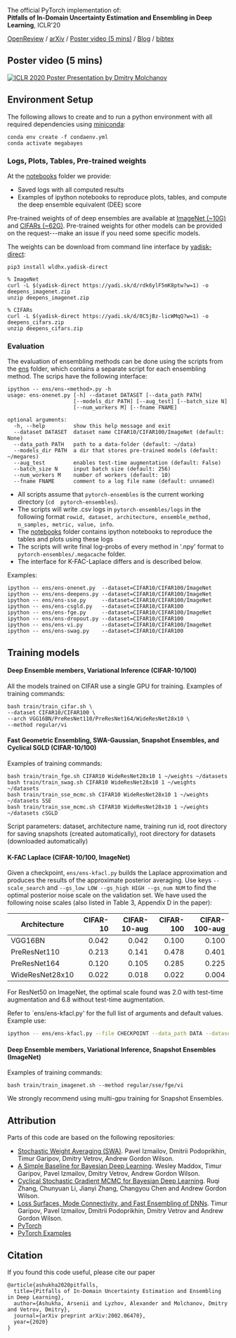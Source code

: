 The official PyTorch implementation of:  
**Pitfalls of In-Domain Uncertainty Estimation and Ensembling in Deep Learning**, ICLR'20 

[OpenReview](https://openreview.net/forum?id=BJxI5gHKDr) / 
[arXiv](https://arxiv.org/abs/2002.06470) / 
[Poster video (5 mins)](https://iclr.cc/virtual_2020/poster_BJxI5gHKDr.html) / 
[Blog](https://senya-ashukha.github.io/pitfalls-uncertainty&ensembling) / 
[bibtex](https://senya-ashukha.github.io/projects/pitfalls_unc_ens_iclr20/paper.txt)

## Poster video (5 mins)

[![ICLR 2020 Poster Presentation by Dmitry Molchanov](https://senya-ashukha.github.io/projects/pitfalls_unc_ens_iclr20/poster_prew.png)](https://iclr.cc/virtual_2020/poster_BJxI5gHKDr.html)

## Environment Setup

The following allows to create and to run a python environment with all required dependencies using [miniconda](https://docs.conda.io/en/latest/miniconda.html): 

```(bash)
conda env create -f condaenv.yml
conda activate megabayes
```

### Logs, Plots, Tables, Pre-trained weights

At the [notebooks](./notebooks) folder we provide:
- Saved logs with all computed results 
- Examples of ipython notebooks to reproduce plots, tables, and compute the deep ensemble equivalent (DEE) score

Pre-trained weights of of deep ensembles are available at [ImageNet (~10G)](https://yadi.sk/d/rdk6ylF5mK8ptw?w=1) and [CIFARs (~62G)](https://yadi.sk/d/8C5jBz-licWMqQ?w=1).
Pre-trained weights for other models can be provided on the request---make an issue if you need some specific models.

The weights can be download from command line interface by [yadisk-direct](https://github.com/wldhx/yadisk-direct):
```
pip3 install wldhx.yadisk-direct

% ImageNet
curl -L $(yadisk-direct https://yadi.sk/d/rdk6ylF5mK8ptw?w=1) -o deepens_imagenet.zip
unzip deepens_imagenet.zip 

% CIFARs
curl -L $(yadisk-direct https://yadi.sk/d/8C5jBz-licWMqQ?w=1) -o deepens_cifars.zip
unzip deepens_cifars.zip 
```

### Evaluation

The evaluation of ensembling methods can be done using the scripts from the [ens](./ens) folder, which contains a separate script for each ensembling method.
The scrips have the following interface:

```
ipython -- ens/ens-<method>.py -h
usage: ens-onenet.py [-h] --dataset DATASET [--data_path PATH]
                     [--models_dir PATH] [--aug_test] [--batch_size N]
                     [--num_workers M] [--fname FNAME]

optional arguments:
  -h, --help         show this help message and exit
  --dataset DATASET  dataset name CIFAR10/CIFAR100/ImageNet (default: None)
  --data_path PATH   path to a data-folder (default: ~/data)
  --models_dir PATH  a dir that stores pre-trained models (default: ~/megares)
  --aug_test         enables test-time augmentation (default: False)
  --batch_size N     input batch size (default: 256)
  --num_workers M    number of workers (default: 10)
  --fname FNAME      comment to a log file name (default: unnamed)
```
* All scripts assume that `pytorch-ensembles` is the current working directory (`cd  pytorch-ensembles`).
* The scripts will write .csv logs in `pytorch-ensembles/logs` in the following format `rowid, dataset, architecture, ensemble_method, n_samples, metric, value, info`. 
* The [notebooks](./notebooks) folder contains ipython notebooks to reproduce the tables and plots using these logs
* The scripts will write final log-probs of every method in '.npy' format to `pytorch-ensembles/.megacache` folder. 
* The interface for K-FAC-Laplace differs and is described below.

Examples:
```
ipython -- ens/ens-onenet.py  --dataset=CIFAR10/CIFAR100/ImageNet
ipython -- ens/ens-deepens.py --dataset=CIFAR10/CIFAR100/ImageNet
ipython -- ens/ens-sse.py     --dataset=CIFAR10/CIFAR100/ImageNet
ipython -- ens/ens-csgld.py   --dataset=CIFAR10/CIFAR100
ipython -- ens/ens-fge.py     --dataset=CIFAR10/CIFAR100/ImageNet
ipython -- ens/ens-dropout.py --dataset=CIFAR10/CIFAR100
ipython -- ens/ens-vi.py      --dataset=CIFAR10/CIFAR100/ImageNet
ipython -- ens/ens-swag.py    --dataset=CIFAR10/CIFAR100
```

## Training models

#### Deep Ensemble members, Variational Inference (CIFAR-10/100)

All the models trained on CIFAR use a single GPU for training.
Examples of training commands:
```(bash)
bash train/train_cifar.sh \
--dataset CIFAR10/CIFAR100 \
--arch VGG16BN/PreResNet110/PreResNet164/WideResNet28x10 \
--method regular/vi
```

#### Fast Geometric Ensembling, SWA-Gaussian, Snapshot Ensembles, and Cyclical SGLD (CIFAR-10/100)

Examples of training commands:
```(bash)
bash train/train_fge.sh CIFAR10 WideResNet28x10 1 ~/weights ~/datasets
bash train/train_swag.sh CIFAR10 WideResNet28x10 1 ~/weights ~/datasets
bash train/train_sse_mcmc.sh CIFAR10 WideResNet28x10 1 ~/weights ~/datasets SSE
bash train/train_sse_mcmc.sh CIFAR10 WideResNet28x10 1 ~/weights ~/datasets cSGLD
```

Script parameters: dataset, architecture name, training run id, root directory for saving snapshots (created automatically), root directory for datasets (downloaded automatically)

#### K-FAC Laplace (CIFAR-10/100, ImageNet)
Given a checkpoint, `ens/ens-kfacl.py` builds the Laplace approximation and produces the results of the approximate posterior averaging.
Use keys `--scale_search` and `--gs_low LOW --gs_high HIGH --gs_num NUM` to find the optimal posterior noise scale on the validation set.
We have used the following noise scales (also listed in Table 3, Appendix D in the paper):

|Architecture | CIFAR-10 | CIFAR-10-aug | CIFAR-100 | CIFAR-100-aug |
|-------------|---------:|-------------:|----------:|---------------:|
|VGG16BN         | 0.042 | 0.042 | 0.100 | 0.100 |
|PreResNet110    | 0.213 | 0.141 | 0.478 | 0.401 |
|PreResNet164    | 0.120 | 0.105 | 0.285 | 0.225 |
|WideResNet28x10 | 0.022 | 0.018 | 0.022 | 0.004 |

For ResNet50 on ImageNet, the optimal scale found was 2.0 with test-time augmentation and 6.8 without test-time augmentation.

Refer to `ens/ens-kfacl.py' for the full list of arguments and default values.
Example use:
```bash
ipython -- ens/ens-kfacl.py --file CHECKPOINT --data_path DATA --dataset CIFAR10 --model PreResNet110 --scale 0.213
```

#### Deep Ensemble members, Variational Inference, Snapshot Ensembles (ImageNet)

Examples of training commands:
```
bash train/train_imagenet.sh --method regular/sse/fge/vi
```

We strongly recommend using multi-gpu training for Snapshot Ensembles. 

## Attribution

Parts of this code are based on the following repositories:
- [Stochastic Weight Averaging (SWA)](https://github.com/timgaripov/swa). Pavel Izmailov, Dmitrii Podoprikhin, Timur Garipov, Dmitry Vetrov, Andrew Gordon Wilson.
- [A Simple Baseline for Bayesian Deep Learning](https://github.com/wjmaddox/swa_gaussian). Wesley Maddox, Timur Garipov, Pavel Izmailov,  Dmitry Vetrov, Andrew Gordon Wilson.
- [Cyclical Stochastic Gradient MCMC for Bayesian Deep Learning](https://github.com/ruqizhang/csgmcmc). Ruqi Zhang, Chunyuan Li, Jianyi Zhang, Changyou Chen and Andrew Gordon Wilson.
- [Loss Surfaces, Mode Connectivity, and Fast Ensembling of DNNs](https://github.com/timgaripov/dnn-mode-connectivity).  Timur Garipov, Pavel Izmailov, Dmitrii Podoprikhin, Dmitry Vetrov and Andrew Gordon Wilson.
- [PyTorch](https://github.com/pytorch/pytorch)
- [PyTorch Examples](https://github.com/pytorch/examples/tree/ee964a2/imagenet)

## Citation

If you found this code useful, please cite our paper
```
@article{ashukha2020pitfalls,
  title={Pitfalls of In-Domain Uncertainty Estimation and Ensembling in Deep Learning},
  author={Ashukha, Arsenii and Lyzhov, Alexander and Molchanov, Dmitry and Vetrov, Dmitry},
  journal={arXiv preprint arXiv:2002.06470},
  year={2020}
}
```
